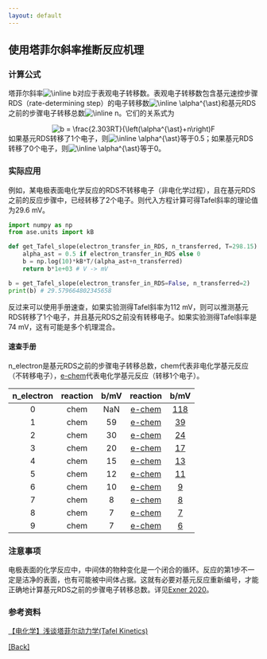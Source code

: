 ```yaml
---
layout: default
---
```


## 使用塔菲尔斜率推断反应机理

### 计算公式

塔菲尔斜率<img src="https://latex.codecogs.com/svg.image?\inline&space;b" title="\inline b" />对应于表观电子转移数。表观电子转移数包含基元速控步骤RDS（rate-determining step）的电子转移数<img src="https://latex.codecogs.com/svg.image?\inline&space;\alpha^{\ast}" title="\inline \alpha^{\ast}" />和基元RDS之前的步骤电子转移总数<img src="https://latex.codecogs.com/svg.image?\inline&space;n" title="\inline n" />。它们的关系式为
<center><img src="https://latex.codecogs.com/svg.image?b&space;=&space;\frac{2.303RT}{\left(\alpha^{\ast}&plus;n\right)F" title="b = \frac{2.303RT}{\left(\alpha^{\ast}+n\right)F" /></center>
如果基元RDS转移了1个电子，则<img src="https://latex.codecogs.com/svg.image?\inline&space;\alpha^{\ast}" title="\inline \alpha^{\ast}" />等于0.5；如果基元RDS转移了0个电子，则<img src="https://latex.codecogs.com/svg.image?\inline&space;\alpha^{\ast}" title="\inline \alpha^{\ast}" />等于0。

### 实际应用

例如，某电极表面电化学反应的RDS不转移电子（非电化学过程），且在基元RDS之前的反应步骤中，已经转移了2个电子。则代入方程计算可得Tafel斜率的理论值为29.6 mV。
```python
import numpy as np
from ase.units import kB

def get_Tafel_slope(electron_transfer_in_RDS, n_transferred, T=298.15):
    alpha_ast = 0.5 if electron_transfer_in_RDS else 0
    b = np.log(10)*kB*T/(alpha_ast+n_transferred)
    return b*1e+03 # V -> mV

b = get_Tafel_slope(electron_transfer_in_RDS=False, n_transferred=2)
print(b) # 29.579664802345658
```

反过来可以使用手册速查，如果实验测得Tafel斜率为112 mV，则可以推测基元RDS转移了1个电子，并且基元RDS之前没有转移电子。如果实验测得Tafel斜率是74 mV，这有可能是多个机理混合。

#### 速查手册

n_electron是基元RDS之前的步骤电子转移总数，chem代表非电化学基元反应（不转移电子），<u>e-chem</u>代表电化学基元反应（转移1个电子）。

| n_electron | reaction | b/mV |   reaction    |    b/mV    |
|:----------:|:--------:|:----:|:-------------:|:----------:|
|      0     |   chem   |  NaN | <u>e-chem</u> |  <u>118<u> |
|      1     |   chem   |  59  | <u>e-chem</u> |  <u>39<u>  |
|      2     |   chem   |  30  | <u>e-chem</u> |  <u>24<u>  |
|      3     |   chem   |  20  | <u>e-chem</u> |  <u>17<u>  |
|      4     |   chem   |  15  | <u>e-chem</u> |  <u>13<u>  |
|      5     |   chem   |  12  | <u>e-chem</u> |  <u>11<u>  |
|      6     |   chem   |  10  | <u>e-chem</u> |   <u>9<u>  |
|      7     |   chem   |   8  | <u>e-chem</u> |   <u>8<u>  |
|      8     |   chem   |   7  | <u>e-chem</u> |   <u>7<u>  |
|      9     |   chem   |   7  | <u>e-chem</u> |   <u>6<u>  |

### 注意事项

电极表面的化学反应中，中间体的物种变化是一个闭合的循环。反应的第1步不一定是洁净的表面，也有可能被中间体占据。这就有必要对基元反应重新编号，才能正确地计算基元RDS之前的步骤电子转移总数。详见[Exner 2020](<https://pubs.acs.org/doi/10.1021/acscatal.0c03865>)。

### 参考资料

[【电化学】浅谈塔菲尔动力学(Tafel Kinetics)](<https://blog.sciencenet.cn/blog-3436572-1239198.html>)

[[Back]](../)
